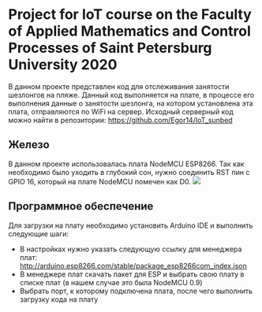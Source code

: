 # Project for IoT course on the Faculty of Applied Mathematics and Control Processes of Saint Petersburg University 2020
В данном проекте представлен код для отслеживания занятости шезлонгов на пляже. Данный код выполняется на плате, в 
процессе его выполнения данные о занятости шезлонга, на котором установлена эта плата, отправляются по WiFi на сервер.
Исходный серверный код можно найти в репозитории: https://github.com/Egor14/IoT_sunbed

## Железо
В данном проекте использовалась плата NodeMCU ESP8266. Так как необходимо было уходить в глубокий сон, нужно соединить 
RST пин с GPIO  16, который на плате NodeMCU помечен как D0.
<img src="https://sun9-65.userapi.com/tHZhLia-ymc1hrNc5wHfB96KWNfzUvmdiVRN7Q/7L2gtF6pdOQ.jpg"/>

## Программное обеспечение
Для загрузки на плату необходимо установить Arduino IDE и выполнить следующие шаги:
- В настройках нужно указать следующую ссылку для менеджера плат:
http://arduino.esp8266.com/stable/package_esp8266com_index.json
- В менеджере плат скачать пакет для ESP и выбрать свою плату в списке плат (в нашем случае это была NodeMCU 0.9)
- Выбрать порт, к которому подключена плата, после чего выполнить загрузку кода на плату
